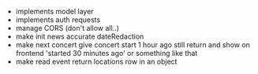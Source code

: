 - implements model layer
- implements auth requests
- manage CORS (don't allow all..)
- make init news accurate dateRedaction
- make next concert give concert start 1 hour ago still return and show on frontend 'started 30 minutes ago' or something like that
- make read event return locations row in an object